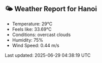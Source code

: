 <!-- WEATHER-START -->
## 🌤 Weather Report for Hanoi

- Temperature: 29°C
- Feels like: 33.69°C
- Conditions: overcast clouds
- Humidity: 75%
- Wind Speed: 0.44 m/s

Last updated: 2025-06-29 04:38:19 UTC
<!-- WEATHER-END -->
